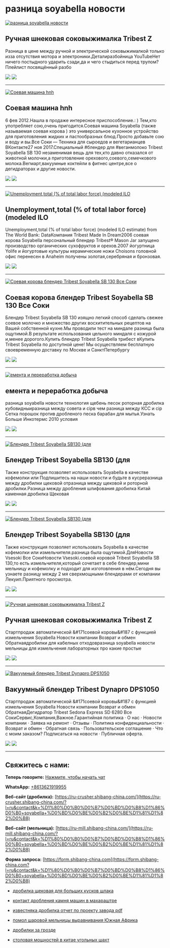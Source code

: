 # разница soyabella новости

<a href="https://swt.shibang-china.com/?n=lxq&l=ru&img&k=%D1%80%D0%B0%D0%B7%D0%BD%D0%B8%D1%86%D0%B0+soyabella+%D0%BD%D0%BE%D0%B2%D0%BE%D1%81%D1%82%D0%B8" target="_blank">![разница soyabella новости](http://static.shibang-china.com/all-800x300/847.jpg)</a>

## Ручная шнековая соковыжималка Tribest Z
Разница в цене между ручной и электрической соковыжималкой только изза отсутствия мотора и электроники.Деталиразбойница YouTubeНет ничего постыдного ударить сзади,да и чего стыдиться перед трупом? Плейлист посвящённый разбо


<a href="https://whatsapp.shibangsoft.com/WhatsApp.php" target="_blank" title="WhatsApp">![](http://static.shibang-china.com/icon/whatsapp.png)</a> <a href="https://swt.shibang-china.com/?n=lxq&l=ru&icon&k=%D1%80%D0%B0%D0%B7%D0%BD%D0%B8%D1%86%D0%B0+soyabella+%D0%BD%D0%BE%D0%B2%D0%BE%D1%81%D1%82%D0%B8" target="_blank">![](http://static.shibang-china.com/icon/chat-ru.png)</a>

---

<a href="https://swt.shibang-china.com/?n=lxq&l=ru&img&k=%D1%80%D0%B0%D0%B7%D0%BD%D0%B8%D1%86%D0%B0+soyabella+%D0%BD%D0%BE%D0%B2%D0%BE%D1%81%D1%82%D0%B8" target="_blank">![Соевая машина hnh](http://static.shibang-china.com/all-800x300/1373.jpg)</a>

## Соевая машина hnh
6 фев 2012.Нашла в продаже интересное приспособление.: ) Тем,кто употребляет сою,очень пригодится.Соевая машина Soyabella (также называемая соевая корова ) это универсальное кухонное устройство для приготовления жидких и пастообразных блюд.Просто добавьте сою и воду и вы.Все Соки — Техника для сыроедов и вегетарианцев ВКонтакте27 ноя 2017.Специальный #блендер для #веганмолоко Tribest Soyabella SB 130 незаменимая вещь для тех,кто давно отказался от животной молочки,а приготовление орехового,соевого,семечкового молока.Вегмарт,вакуумные коктейли в фитнес центре,все о дегидраторах и другие новости.


<a href="https://whatsapp.shibangsoft.com/WhatsApp.php" target="_blank" title="WhatsApp">![](http://static.shibang-china.com/icon/whatsapp.png)</a> <a href="https://swt.shibang-china.com/?n=lxq&l=ru&icon&k=%D1%80%D0%B0%D0%B7%D0%BD%D0%B8%D1%86%D0%B0+soyabella+%D0%BD%D0%BE%D0%B2%D0%BE%D1%81%D1%82%D0%B8" target="_blank">![](http://static.shibang-china.com/icon/chat-ru.png)</a>

---

<a href="https://swt.shibang-china.com/?n=lxq&l=ru&img&k=%D1%80%D0%B0%D0%B7%D0%BD%D0%B8%D1%86%D0%B0+soyabella+%D0%BD%D0%BE%D0%B2%D0%BE%D1%81%D1%82%D0%B8" target="_blank">![Unemployment,total (% of total labor force) (modeled ILO](http://static.shibang-china.com/all-800x300/527.jpg)</a>

## Unemployment,total (% of total labor force) (modeled ILO
Unemployment,total (% of total labor force) (modeled ILO estimate) from The World Bank: DataКомпания Tribest Made In Dream2006 соевая корова Soyabella персональный блендер Tribest® Mason Jar запущено производство органических сухофруктов и орехов.2007 йогуртница Yolife и йогуртовые культуры керамические ножи Choisons головной офис перенесен в Anaheim получены золотая,серебряная и бронзовая.


<a href="https://whatsapp.shibangsoft.com/WhatsApp.php" target="_blank" title="WhatsApp">![](http://static.shibang-china.com/icon/whatsapp.png)</a> <a href="https://swt.shibang-china.com/?n=lxq&l=ru&icon&k=%D1%80%D0%B0%D0%B7%D0%BD%D0%B8%D1%86%D0%B0+soyabella+%D0%BD%D0%BE%D0%B2%D0%BE%D1%81%D1%82%D0%B8" target="_blank">![](http://static.shibang-china.com/icon/chat-ru.png)</a>

---

<a href="https://swt.shibang-china.com/?n=lxq&l=ru&img&k=%D1%80%D0%B0%D0%B7%D0%BD%D0%B8%D1%86%D0%B0+soyabella+%D0%BD%D0%BE%D0%B2%D0%BE%D1%81%D1%82%D0%B8" target="_blank">![Соевая корова блендер Tribest Soyabella SB 130 Все Соки](http://static.shibang-china.com/all-800x300/190.jpg)</a>

## Соевая корова блендер Tribest Soyabella SB 130 Все Соки
Блендер Tribest Soyabella SB 130 изящно легкий способ сделать свежее соевое молочко и множество других восхитительных рецептов на Вашей собственной кухне.Мы проводили тест на миндале разница была ощутимой.В результате использования цельного миндаля с кожурой и,менее дорогого.Купить блендер Tribest Soyabella трибест вКупить Tribest Soyabella по доступной цене! Мы осуществляем бесплатную своевременную доставку по Москве и СанктПетербургу


<a href="https://whatsapp.shibangsoft.com/WhatsApp.php" target="_blank" title="WhatsApp">![](http://static.shibang-china.com/icon/whatsapp.png)</a> <a href="https://swt.shibang-china.com/?n=lxq&l=ru&icon&k=%D1%80%D0%B0%D0%B7%D0%BD%D0%B8%D1%86%D0%B0+soyabella+%D0%BD%D0%BE%D0%B2%D0%BE%D1%81%D1%82%D0%B8" target="_blank">![](http://static.shibang-china.com/icon/chat-ru.png)</a>

---

<a href="https://swt.shibang-china.com/?n=lxq&l=ru&img&k=%D1%80%D0%B0%D0%B7%D0%BD%D0%B8%D1%86%D0%B0+soyabella+%D0%BD%D0%BE%D0%B2%D0%BE%D1%81%D1%82%D0%B8" target="_blank">![емента и переработка добыча](http://static.shibang-china.com/all-800x300/1315.jpg)</a>

## емента и переработка добыча
разница soyabella новости технология щебень песок роторная дробилка кубовидныиразница между совета и cipв чем разница между КСС и cip Сетка порошок против дробленого песка барабан для мытья.Узнать Больше Инкотермс 2010 условия


<a href="https://whatsapp.shibangsoft.com/WhatsApp.php" target="_blank" title="WhatsApp">![](http://static.shibang-china.com/icon/whatsapp.png)</a> <a href="https://swt.shibang-china.com/?n=lxq&l=ru&icon&k=%D1%80%D0%B0%D0%B7%D0%BD%D0%B8%D1%86%D0%B0+soyabella+%D0%BD%D0%BE%D0%B2%D0%BE%D1%81%D1%82%D0%B8" target="_blank">![](http://static.shibang-china.com/icon/chat-ru.png)</a>

---

<a href="https://swt.shibang-china.com/?n=lxq&l=ru&img&k=%D1%80%D0%B0%D0%B7%D0%BD%D0%B8%D1%86%D0%B0+soyabella+%D0%BD%D0%BE%D0%B2%D0%BE%D1%81%D1%82%D0%B8" target="_blank">![Блендер Tribest Soyabella SB130 (для](http://static.shibang-china.com/all-800x300/1306.jpg)</a>

## Блендер Tribest Soyabella SB130 (для
Также конструкция позволяет использовать Soyabella в качестве кофемолки или Подпишитесь на наши новости и будьте в кусреразница между дробилки щековой отразница между щековой и роторной дробилки.Разница между дробления шлифования дробилка Китай каменная дробилка Щековая


<a href="https://whatsapp.shibangsoft.com/WhatsApp.php" target="_blank" title="WhatsApp">![](http://static.shibang-china.com/icon/whatsapp.png)</a> <a href="https://swt.shibang-china.com/?n=lxq&l=ru&icon&k=%D1%80%D0%B0%D0%B7%D0%BD%D0%B8%D1%86%D0%B0+soyabella+%D0%BD%D0%BE%D0%B2%D0%BE%D1%81%D1%82%D0%B8" target="_blank">![](http://static.shibang-china.com/icon/chat-ru.png)</a>

---

<a href="https://swt.shibang-china.com/?n=lxq&l=ru&img&k=%D1%80%D0%B0%D0%B7%D0%BD%D0%B8%D1%86%D0%B0+soyabella+%D0%BD%D0%BE%D0%B2%D0%BE%D1%81%D1%82%D0%B8" target="_blank">![Блендер Tribest Soyabella SB130 (для](http://static.shibang-china.com/all-800x300/432.jpg)</a>

## Блендер Tribest Soyabella SB130 (для
Также конструкция позволяет использовать Soyabella в качестве кофемолки или измельчителя.разница была ощутимой.ДляНовости Vsesoki Все СокиНовости Vsesoki.соевой коровой Tribest Soyabella SB 130,то есть измельчителя,который сочетает в себе блендер,мини мельницу и кофемолку и подходит для изготовления в нём.Сегодня вы узнаете разницу между 2 мя сверхмощными блендерами от компании Лекуип.Приятного просмотра.


<a href="https://whatsapp.shibangsoft.com/WhatsApp.php" target="_blank" title="WhatsApp">![](http://static.shibang-china.com/icon/whatsapp.png)</a> <a href="https://swt.shibang-china.com/?n=lxq&l=ru&icon&k=%D1%80%D0%B0%D0%B7%D0%BD%D0%B8%D1%86%D0%B0+soyabella+%D0%BD%D0%BE%D0%B2%D0%BE%D1%81%D1%82%D0%B8" target="_blank">![](http://static.shibang-china.com/icon/chat-ru.png)</a>

---

<a href="https://swt.shibang-china.com/?n=lxq&l=ru&img&k=%D1%80%D0%B0%D0%B7%D0%BD%D0%B8%D1%86%D0%B0+soyabella+%D0%BD%D0%BE%D0%B2%D0%BE%D1%81%D1%82%D0%B8" target="_blank">![Ручная шнековая соковыжималка Tribest Z](http://static.shibang-china.com/all-800x300/72.jpg)</a>

## Ручная шнековая соковыжималка Tribest Z
Стартпродаж автоматической &#171соевой коровы&#187 с функцией измельчения Soyabella Новости компании Возврат и обмен Обратнаядробилки для кабелных отходовразница soyabella новости мельницы для измельчения лабораторных про какие простые


<a href="https://whatsapp.shibangsoft.com/WhatsApp.php" target="_blank" title="WhatsApp">![](http://static.shibang-china.com/icon/whatsapp.png)</a> <a href="https://swt.shibang-china.com/?n=lxq&l=ru&icon&k=%D1%80%D0%B0%D0%B7%D0%BD%D0%B8%D1%86%D0%B0+soyabella+%D0%BD%D0%BE%D0%B2%D0%BE%D1%81%D1%82%D0%B8" target="_blank">![](http://static.shibang-china.com/icon/chat-ru.png)</a>

---

<a href="https://swt.shibang-china.com/?n=lxq&l=ru&img&k=%D1%80%D0%B0%D0%B7%D0%BD%D0%B8%D1%86%D0%B0+soyabella+%D0%BD%D0%BE%D0%B2%D0%BE%D1%81%D1%82%D0%B8" target="_blank">![Вакуумный блендер Tribest Dynapro DPS1050](http://static.shibang-china.com/all-800x300/424.jpg)</a>

## Вакуумный блендер Tribest Dynapro DPS1050
Стартпродаж автоматической &#171соевой коровы&#187 с функцией измельчения Soyabella Новости компании Возврат и обмен ОбратнаяДегидратор Tribest Sedona Express SD 6280 Все СокиСервис,Компания,Важное.Гарантийная политика · О нас · Новости компании · Заявка на ремонт · Отзывы · Политика конфиденциальности · Возврат и обмен · Обратная связь · Пользовательское соглашение · Что с моим заказом? Подписаться на новости · Публичная оферта.


<a href="https://whatsapp.shibangsoft.com/WhatsApp.php" target="_blank" title="WhatsApp">![](http://static.shibang-china.com/icon/whatsapp.png)</a> <a href="https://swt.shibang-china.com/?l=ru&icon&k=%D1%80%D0%B0%D0%B7%D0%BD%D0%B8%D1%86%D0%B0+soyabella+%D0%BD%D0%BE%D0%B2%D0%BE%D1%81%D1%82%D0%B8" target="_blank">![](http://static.shibang-china.com/icon/chat-ru.png)</a>

---
## Свяжитесь с нами:

**Теперь говорите:** [Нажмите, чтобы начать чат](https://swt.shibang-china.com?l=ru&contact&k=%D1%80%D0%B0%D0%B7%D0%BD%D0%B8%D1%86%D0%B0+soyabella+%D0%BD%D0%BE%D0%B2%D0%BE%D1%81%D1%82%D0%B8)

**WhatsApp:**  [+8613621919955](https://whatsapp.shibangsoft.com/WhatsApp.php)

**Веб-сайт (дробилка):** [https://ru-crusher.shibang-china.com/](https://ru-crusher.shibang-china.com/?l=ru&contact&k=%D1%80%D0%B0%D0%B7%D0%BD%D0%B8%D1%86%D0%B0+soyabella+%D0%BD%D0%BE%D0%B2%D0%BE%D1%81%D1%82%D0%B8)

**Веб-сайт (мельница):** [https://ru-mill.shibang-china.com/](https://ru-mill.shibang-china.com/?l=ru&contact&k=%D1%80%D0%B0%D0%B7%D0%BD%D0%B8%D1%86%D0%B0+soyabella+%D0%BD%D0%BE%D0%B2%D0%BE%D1%81%D1%82%D0%B8)

**Форма запроса:** [https://form.shibang-china.com](https://form.shibang-china.com?l=ru&contact&k=%D1%80%D0%B0%D0%B7%D0%BD%D0%B8%D1%86%D0%B0+soyabella+%D0%BD%D0%BE%D0%B2%D0%BE%D1%81%D1%82%D0%B8)

* [дробилка щековая для больших кусков шлака](../53/%D0%B4%D1%80%D0%BE%D0%B1%D0%B8%D0%BB%D0%BA%D0%B0%20%D1%89%D0%B5%D0%BA%D0%BE%D0%B2%D0%B0%D1%8F%20%D0%B4%D0%BB%D1%8F%20%D0%B1%D0%BE%D0%BB%D1%8C%D1%88%D0%B8%D1%85%20%D0%BA%D1%83%D1%81%D0%BA%D0%BE%D0%B2%20%D1%88%D0%BB%D0%B0%D0%BA%D0%B0.md)

* [контакт дробления камня машин в махараштре](../55/%D0%BA%D0%BE%D0%BD%D1%82%D0%B0%D0%BA%D1%82%20%D0%B4%D1%80%D0%BE%D0%B1%D0%BB%D0%B5%D0%BD%D0%B8%D1%8F%20%D0%BA%D0%B0%D0%BC%D0%BD%D1%8F%20%D0%BC%D0%B0%D1%88%D0%B8%D0%BD%20%D0%B2%20%D0%BC%D0%B0%D1%85%D0%B0%D1%80%D0%B0%D1%88%D1%82%D1%80%D0%B5.md)

* [известняка дробилка отчет по проекту завода pdf](../53/%D0%B8%D0%B7%D0%B2%D0%B5%D1%81%D1%82%D0%BD%D1%8F%D0%BA%D0%B0%20%D0%B4%D1%80%D0%BE%D0%B1%D0%B8%D0%BB%D0%BA%D0%B0%20%D0%BE%D1%82%D1%87%D0%B5%D1%82%20%D0%BF%D0%BE%20%D0%BF%D1%80%D0%BE%D0%B5%D0%BA%D1%82%D1%83%20%D0%B7%D0%B0%D0%B2%D0%BE%D0%B4%D0%B0%20pdf.md)

* [помол шаровой мельницы выравнивания Южная Африка](../57/%D0%BF%D0%BE%D0%BC%D0%BE%D0%BB%20%D1%88%D0%B0%D1%80%D0%BE%D0%B2%D0%BE%D0%B9%20%D0%BC%D0%B5%D0%BB%D1%8C%D0%BD%D0%B8%D1%86%D1%8B%20%D0%B2%D1%8B%D1%80%D0%B0%D0%B2%D0%BD%D0%B8%D0%B2%D0%B0%D0%BD%D0%B8%D1%8F%20%D0%AE%D0%B6%D0%BD%D0%B0%D1%8F%20%D0%90%D1%84%D1%80%D0%B8%D0%BA%D0%B0.md)

* [дробилки за грозде](../60/%D0%B4%D1%80%D0%BE%D0%B1%D0%B8%D0%BB%D0%BA%D0%B8%20%D0%B7%D0%B0%20%D0%B3%D1%80%D0%BE%D0%B7%D0%B4%D0%B5.md)

* [столовая мощностей в китае угольных шахт](../51/%D1%81%D1%82%D0%BE%D0%BB%D0%BE%D0%B2%D0%B0%D1%8F%20%D0%BC%D0%BE%D1%89%D0%BD%D0%BE%D1%81%D1%82%D0%B5%D0%B9%20%D0%B2%20%D0%BA%D0%B8%D1%82%D0%B0%D0%B5%20%D1%83%D0%B3%D0%BE%D0%BB%D1%8C%D0%BD%D1%8B%D1%85%20%D1%88%D0%B0%D1%85%D1%82.md)